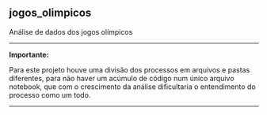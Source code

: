 ## jogos_olimpicos

Análise de dados dos jogos olímpicos

---

**Importante:**

Para este projeto houve uma divisão dos processos em arquivos e pastas diferentes, para não haver um acúmulo de código num único arquivo notebook, que com o crescimento da análise dificultaria o entendimento do processo como um todo.

---
